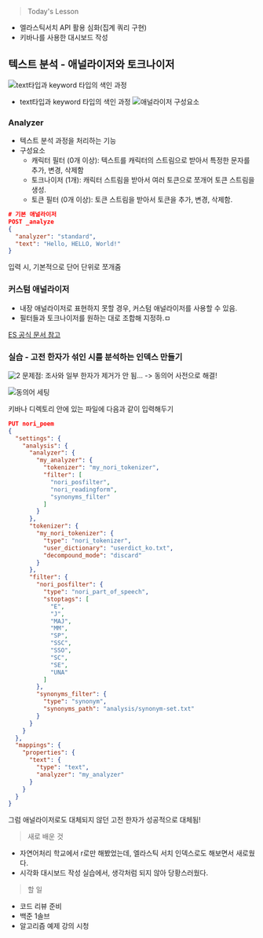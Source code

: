 >Today's Lesson
- 엘라스틱서치 API 활용 심화(집계 쿼리 구현)
- 키바나를 사용한 대시보드 작성

## 텍스트 분석 - 애널라이저와 토크나이저
![text타입과 keyword 타입의 색인 과정](https://github.com/user-attachments/assets/ddfefeaf-6aab-4221-929f-0b776b68db6a)

- text타입과 keyword 타입의 색인 과정
![애널라이저 구성요소](https://paperdoll.notion.site/image/https%3A%2F%2Fs3-us-west-2.amazonaws.com%2Fsecure.notion-static.com%2Fbc870983-4943-42c1-bcd6-5e3763389bab%2FUntitled.png?table=block&id=189efd73-3489-8115-963e-e71f3ec8da54&spaceId=d1a988f4-e527-4f37-84f2-5cf57ae3d75a&width=1230&userId=&cache=v2)

### Analyzer
- 텍스트 분석 과정을 처리하는 기능
- 구성요소
  - 캐릭터 필터 (0개 이상): 텍스트를 캐릭터의 스트림으로 받아서 특정한 문자를 추가, 변경, 삭제함
  - 토크나이저 (1개): 캐릭터 스트림을 받아서 여러 토큰으로 쪼개어 토큰 스트림을 생성.
  - 토큰 필터 (0개 이상): 토큰 스트림을 받아서 토큰을 추가, 변경, 삭제함.

```json
# 기본 애널라이저
POST _analyze
{
  "analyzer": "standard",
  "text": "Hello, HELLO, World!"
}
```
입력 시, 기본적으로 단어 단위로 쪼개줌

### 커스텀 애널라이저
- 내장 애널라이저로 표현하지 못할 경우, 커스텀 애널라이저를 사용할 수 있음.
- 필터들과 토크나이저를 원하는 대로 조합해 지정하.ㅁ

[ES 공식 문서 참고](https://www.elastic.co/guide/en/elasticsearch/plugins/current/analysis-nori-tokenizer.html)

### 실습 - 고전 한자가 섞인 시를 분석하는 인덱스 만들기

![2](https://github.com/user-attachments/assets/27034be5-3332-49b7-ae50-fa9c88c8d826)
문제점: 조사와 일부 한자가 제거가 안 됨...
  -> 동의어 사전으로 해결!

![동의어 세팅](https://github.com/user-attachments/assets/eb876f5a-0372-44a1-a04c-b7c30c182116)

키바나 디렉토리 안에 있는 파일에 다음과 같이 입력해두기

```json
PUT nori_poem
{
  "settings": {
    "analysis": {
      "analyzer": {
        "my_analyzer": {
          "tokenizer": "my_nori_tokenizer",
          "filter": [
            "nori_posfilter",
            "nori_readingform",
            "synonyms_filter"
          ]
        }
      },
      "tokenizer": {
        "my_nori_tokenizer": {
          "type": "nori_tokenizer",
          "user_dictionary": "userdict_ko.txt",
          "decompound_mode": "discard"
        }
      },
      "filter": {
        "nori_posfilter": {
          "type": "nori_part_of_speech",
          "stoptags": [
            "E",
            "J",
            "MAJ",
            "MM",
            "SP",
            "SSC",
            "SSO",
            "SC",
            "SE",
            "UNA"
          ]
        },
        "synonyms_filter": {
          "type": "synonym",
          "synonyms_path": "analysis/synonym-set.txt"
        }
      }
    }
  },
  "mappings": {
    "properties": {
      "text": {
        "type": "text",
        "analyzer": "my_analyzer"
      }
    }
  }
}
```
그럼 애널라이저로도 대체되지 않던 고전 한자가 성공적으로 대체됨!

>새로 배운 것
- 자연어처리 학교에서 r로만 해봤었는데, 엘라스틱 서치 인덱스로도 해보면서 새로웠다.
- 시각화 대시보드 작성 실습에서, 생각처럼 되지 않아 당황스러웠다. 


>할 일
- 코드 리뷰 준비
- 백준 1솔브
- 알고리즘 예제 강의 시청

